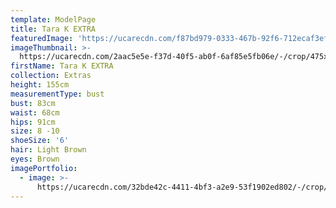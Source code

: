 ```yaml
---
template: ModelPage
title: Tara K EXTRA
featuredImage: 'https://ucarecdn.com/f87bd979-0333-467b-92f6-712ecaf3ef9b/'
imageThumbnail: >-
  https://ucarecdn.com/2aac5e5e-f37d-40f5-ab0f-6af85e5fb06e/-/crop/475x649/127,161/-/preview/
firstName: Tara K EXTRA
collection: Extras
height: 155cm
measurementType: bust
bust: 83cm
waist: 68cm
hips: 91cm
size: 8 -10
shoeSize: '6'
hair: Light Brown
eyes: Brown
imagePortfolio:
  - image: >-
      https://ucarecdn.com/32bde42c-4411-4bf3-a2e9-53f1902ed802/-/crop/481x682/125,136/-/preview/
---
```


